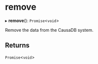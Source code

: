 # remove


▸ **remove**(): `Promise`\<`void`\>

Remove the data from the CausaDB system.

## Returns

`Promise`\<`void`\>
